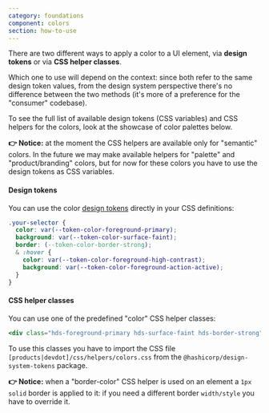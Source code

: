 ```yaml
---
category: foundations
component: colors
section: how-to-use
---
```


There are two different ways to apply a color to a UI element, via **design tokens** or via **CSS helper classes**.

Which one to use will depend on the context: since both refer to the same design token values, from the design system perspective there's no difference between the two methods (it's more of a preference for the "consumer" codebase).

To see the full list of available design tokens (CSS variables) and CSS helpers for the colors, look at the showcase of color palettes below.

**👉 Notice:** at the moment the CSS helpers are available only for "semantic" colors. In the future we may make available helpers for "palette" and "product/branding" colors, but for now for these colors you have to use the design tokens as CSS variables.

#### Design tokens

You can use the color [design tokens](../foundations/tokens) directly in your CSS definitions:

```css
.your-selector {
  color: var(--token-color-foreground-primary);
  background: var(--token-color-surface-faint);
  border: (--token-color-border-strong);
  & :hover {
    color: var(--token-color-foreground-high-contrast);
    background: var(--token-color-foreground-action-active);
  }
}
```

#### CSS helper classes

You can use one of the predefined "color" CSS helper classes:

```handlebars
<div class="hds-foreground-primary hds-surface-faint hds-border-strong">...</div>
```

To use this classes you have to import the CSS file `[products|devdot]/css/helpers/colors.css` from the `@hashicorp/design-system-tokens` package.

**👉 Notice:** when a "border-color" CSS helper is used on an element a `1px solid` border is applied to it: if you need a different border `width/style` you have to override it.